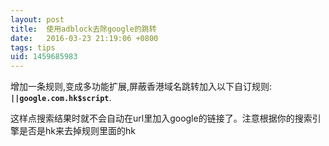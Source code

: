 ```yaml
---
layout: post
title:  使用adblock去除google的跳转
date:   2016-03-23 21:19:06 +0800
tags: tips
uid: 1459685983
---
```

增加一条规则,变成多功能扩展,屏蔽香港域名跳转加入以下自订规则: **`||google.com.hk$script`**.

这样点搜索结果时就不会自动在url里加入google的链接了。注意根据你的搜索引擎是否是hk来去掉规则里面的hk
